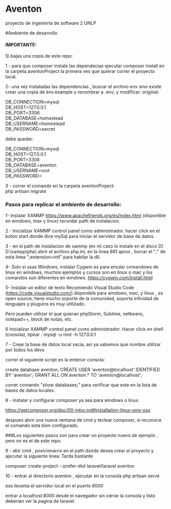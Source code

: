 # Aventon
proyecto de ingeniería de software 2 UNLP


#Ambiente de desarrollo

#### IMPORTANTE: 
Si bajas una copia de este repo:

1 - para que composer instale las dependecias ejecutar composer install en la carpeta aventonProject la primera ves que quierar correr el proyecto local.

2- una vez instaladas las dependencias , buscar el archivo env sino existe crear una copia de env.example y renombrar a .env, y modificar:
original: <br/>

DB_CONNECTION=mysql <br/>
DB_HOST=127.0.0.1 <br/>
DB_PORT=3306 <br/>
DB_DATABASE=homestead <br/>
DB_USERNAME=homestead <br/>
DB_PASSWORD=secret <br/>

debe quedar: 

DB_CONNECTION=mysql <br/>
DB_HOST=127.0.0.1 <br/>
DB_PORT=3306 <br/>
DB_DATABASE=aventon <br/>
DB_USERNAME=root <br/> 
DB_PASSWORD= <br/>

3 - correr el comando en la carpeta aventonProject: <br/> php artisan migrate

### Pasos para replicar el ambiente de desarrollo:

1- Instalar XAMMP https://www.apachefriends.org/es/index.html (disponible en windows, max y linux) recordar path de instalacion. 

2 - Inicializar XAMMP control panel como administrador. hacer click en el boton start donde dice mySql para iniciar el servidor de base de datos.

3 - en el path de instalacion de xammp (en mi caso lo instale en el disco D)
D:\xampp\php\ abrir el archivo php.ini, en la linea 891 aprox , borrar el ";" de esta linea ";extension=intl" para habilar la dll.

4- Solo si usas Windows, instalar Cygwin es para emular comandows de linux en windows, muchos ejemplos y cursos son en linux o mac y los comandos son diferentes en windows.
https://cygwin.com/install.html

5- Instalar un editor de texto
Recomiendo Visual Studio Code (https://code.visualstudio.com/) disponible para windows, mac, y linux , es open source, tiene mucho soporte de la comunidad, soporta infinidad de lenguajes y pluguins es muy utilizado.

Pero pueden utilizar el que quieran phpStorm, Sublime, netbeans, notepad++, block de notas, etc.

6 Inicializar XAMMP control panel como administrador. Hacer click en shell (consola), tipear :
mysql -u root -h 127.0.0.1

7 - Crear la base de datos local vacia, asi ya sabemos que nombre utilizar por todos los devs

correr el siguiente script en la enterior consola:

create database aventon;
CREATE USER 'aventon@localhost' IDENTIFIED BY 'aventon';
GRANT ALL ON aventon.* TO 'aventon@localhost';

correr comando "show databases;" para verificar que este en la lista de bases de datos locales.

8 - instalar y configurar composer ya sea para windows o linux.

https://getcomposer.org/doc/00-intro.md#installation-linux-unix-osx

despues abrir una nueva ventana de cmd y teclear composer, si reconoce el comando esta bien configurado.

###Los siguientes pasos son para crear un proyecto nuevo de ejemplo , pero no es el de este repo.

9 - abir cmd , posicionarce en el path donde desea crear el proyecto y ajecutar la siguiente linea: Tarda bastante

composer create-project --prefer-dist laravel/laravel aventon

10 - entrar al directorio aventon , ejecutar en la consola php artisan serve

eso levanta el servidor local en el puerto 8000

entrar a localhost:8000 desde el navegador sin cerrar la consola y listo deberian ver la pagina de laravel.
